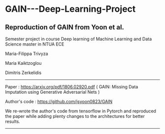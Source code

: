 # GAIN---Deep-Learning-Project
Reproduction of GAIN from Yoon et al. 
----------------------------------------------
Semester project in course Deep learning of Machine Learning and Data Science master in NTUA ECE

Maria-Filippa Trivyza 

Maria Kaiktzoglou

Dimitris Zerkelidis

----------------------------------------------

Paper : https://arxiv.org/pdf/1806.02920.pdf ( GAIN: Missing Data Imputation using Generative Adversarial Nets )

Author's code : https://github.com/jsyoon0823/GAIN

We re-wrote the author's code from tensorflow in Pytorch and reproduced the paper while adding plenty changes to the architectures for better results.

----------------------------------------------

